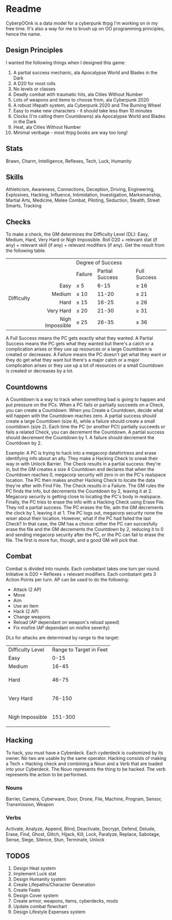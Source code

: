 # Readme

CyberpOOnk is a data model for a cyberpunk ttrpg I'm working on in my free time. It's also a way for me to brush up on OO programming principles, hence the name.

## Design Principles

I wanted the following things when I designed this game:

1. A partial success mechanic, ala Apocalypse World and Blades in the Dark
2. A D20 for most rolls
3. No levels or classes
4. Deadly combat with traumatic hits, ala Cities Without Number
5. Lots of weapons and items to choose from, ala Cyberpunk 2020
6. A robust lifepath system, ala Cyberpunk 2020 and The Burning Wheel
7. Easy to make new characters - it should take less than 10 minutes
8. Clocks (I'm calling them Countdowns) ala Apocalypse World and Blades in the Dark
9. Heat, ala Cities Without Number
10. Minimal veribage - most ttrpg books are way too long!

## Stats

Brawn, Charm, Intelligence, Reflexes, Tech, Luck, Humanity

## Skills

Athleticism, Awareness, Connections, Deception, Driving, Engineering, Explosives, Hacking, Influence, Intimidation, Investigation, Marksmanship, Martial Arts, Medicine, Melee Combat, Piloting, Seduction, Stealth, Street Smarts, Tracking

## Checks

To make a check, the GM determines the Difficulty Level (DL): Easy, Medium, Hard, Very Hard or Nigh Impossible. Roll D20 + relevant stat (if any) + relevant skill (if any) + relevant modifiers (if any). Get the result from the following table.

<table>
<tbody>
<tr>
<td colspan="2"></td>
<td colspan="3">Degree of Success</td>
</tr>
<tr>
<td rowspan="6">Difficulty</td>
<td></td>
<td>Failure</td>
<td>Partial Success</td>
<td>Full Success</td>
</tr>
<tr>
<td style='text-align:right; vertical-align:middle'>Easy</td>
<td>&le; 5</td>
<td>6-15</td>
<td>&ge; 16</td>
</tr>
<tr>
<td style='text-align:right; vertical-align:middle'>Medium</td>
<td>&le; 10</td>
<td>11-20</td>
<td>&ge; 21</td>
</tr>
<tr>
<td style='text-align:right; vertical-align:middle'>Hard</td>
<td>&le; 15</td>
<td>16-25</td>
<td>&ge; 26</td>
</tr>
<tr>
<td style='text-align:right; vertical-align:middle'>Very Hard</td>
<td>&le; 20</td>
<td>21-30</td>
<td>&ge; 31</td>
</tr>
<tr>
<td style='text-align:right; vertical-align:middle'>Nigh Impossible</td>
<td>&le; 25</td>
<td>26-35</td>
<td>&ge; 36</td>
</tr>
</tbody>
</table>

A Full Success means the PC gets exactly what they wanted. A Partial Success means the PC gets what they wanted but there's a catch or a complication arises or they use up resources or a large Countdown is created or decreases. A Failure means the PC doesn't get what they want or they do get what they want but there's a major catch or a major complication arises or they use up a lot of resources or a small Countdown is created or decreases by a lot.

## Countdowns

A Countdown is a way to track when something bad is going to happen and put pressure on the PCs. When a PC fails or partially succeeds on a Check, you can create a Countdown. When you Create a Countdown, decide what will happen with the Countdown reaches zero. A partial success should create a large Countdown (size 4), while a failure should create a small countdown (size 2). Each time the PC (or another PC!) partially succeeds or fails a related Check, you can decrement the Countdown. A partial success should decrement the Countdown by 1. A failure should decrement the Countdown by 2.

Example: A PC is trying to hack into a megacorp datafortress and erase identifying info about an ally. They make a Hacking Check to sneak their way in with Unlock Barrier. The Check results in a partial success: they're in, but the GM creates a size 4 Countdown and declares that when the Countdown reaches 0, megacorp security will zero in on the PC's realspace location. The PC then makes another Hacking Check to locate the data they're after with Find File. The Check results in a Failure. The GM rules the PC finds the info, but decrements the Countdown by 2, leaving it at 2. Megacorp security is getting close to locating the PC's body in realspace. Finally, the PC tries to erase the info with a Hacking Check using Erase File. They roll a partial success. The PC erases the file, adn the GM decrements the clock by 1, leaving it at 1. The PC logs out, megacorp security none the wiser about their location. However, what if the PC had failed the last Check? In that case, the GM has a choice: either the PC can succesfully erase the file and the GM decrements the Countdown by 2, reducing it to 0 and sending megacorp security after the PC, or the PC can fail to erase the file. The first is more fun, though, and a good GM will pick that.

## Combat

Combat is divided into rounds. Each combatant takes one turn per round. Initiative is D20 + Reflexes + relevant modifiers. Each combatant gets 3 Action Points per turn. AP can be used to do the following:

- Attack (2 AP)
- Move
- Aim
- Use an item
- Hack (2 AP)
- Change weapons
- Reload (AP dependant on weapon's reload speed)
- Fix misfire (AP dependant on misfire severity)

DLs for attacks are determined by range to the target:

<table>
<tbody>
<tr>
<td>Difficulty Level</td>
<td>Range to Target in Feet</td>
</tr>
<tr>
<td>Easy</td>
<td>0-15</td>
</tr>
<tr>
<td>Medium</td>
<td>16-45</td>
</tr>
<tr>
<td>Hard</td>
<td>
<p>46-75</p>
</td>
</tr>
<tr>
<td>Very Hard</td>
<td>
<p>76-150</p>
</td>
</tr>
<tr>
<td>Nigh Impossible</td>
<td>
<p>151-300</p>
</td>
</tr>
</tbody>
</table>

## Hacking

To hack, you must have a Cyberdeck. Each cyderdeck is customized by its owner. No two are usable by the same operator. Hacking consists of making a Tech + Hacking check and combining a Noun and a Verb that are loaded into your Cyberdeck. The Noun represents the thing to be hacked. The verb represents the action to be performed.

### Nouns

Barrier, Camera, Cyberware, Door, Drone, File, Machine, Program, Sensor, Transmission, Weapon

### Verbs

Activate, Analyze, Append, Blind, Deactivate, Decrypt, Defend, Delude, Erase, Find, Ghost, Glitch, Hijack, Kill, Lock, Paralyze, Replace, Sabotage, Sense, Siege, Silence, Stun, Terminate, Unlock

## TODOS

1. Design Heat system
2. Implement Luck stat
3. Design Humanity system
4. Create Lifepaths/Character Generation
5. Create Feats
6. Design Cover system
7. Create armor, weapons, items, cyberdecks, mods
8. Update combat flowchart
9. Design Lifestyle Expenses system
